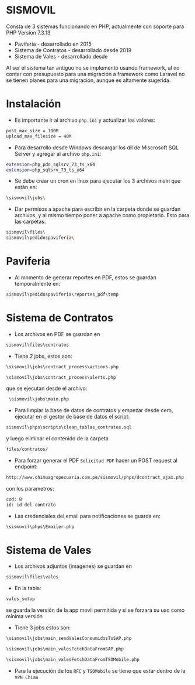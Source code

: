# SISMOVIL

Consta de 3 sistemas funcionando en PHP, actualmente con soporte para PHP Version 7.3.13

  - Paviferia - desarrollado en 2015
  - Sistema de Contratos - desarrollado desde 2019
  - Sistema de Vales - desarrollado desde

Al ser el sistema tan antiguo no se implementó usando framework, al no contar con presupuesto para una migración a framework como Laravel no se tienen planes para una migración, aunque es altamente sugerida.

# Instalación
- Es importante ir al archivo ```php.ini``` y actualizar los valores:
 ```sh
post_max_size = 100M
upload_max_filesize = 40M
 ```
 - Para desarrollo desde Windows descargar los dll de Miscrosoft SQL Server y agregar al archivo ```php.ini```:
 ```sh
extension=php_pdo_sqlsrv_73_ts_x64
extension=php_sqlsrv_73_ts_x64
  ```
  - Se debe crear un cron en linux para ejecutar los 3 archivos main que están en:
 ```sh
 \sismovil\jobs\
  ```
  - Dar permisos a apache para escribir en la carpeta donde se guardan archivos, y al mismo tiempo poner a apache como propietario. Esto para las carpetas:
  ```sh
sismovil\files\
sismovil\pedidospaviferia\
```

# Paviferia

  - Al momento de generar reportes en PDF, estos se guardan temporalmente en: 
  ```sh
sismovil\pedidospaviferia\reportes_pdf\temp
```
 # Sistema de Contratos
 - Los archivos en PDF se guardan en 
 ```sh
sismovil\files\contratos
```
 - Tiene 2 jobs, estos son:
 ```sh
\sismovil\jobs\contract_process\actions.php
 ```
  ```sh
 \sismovil\jobs\contract_process\alerts.php
  ```
que se ejecutan desde el archivo:
```sh
 \sismovil\jobs\main.php
  ```
  - Para limpiar la base de datos de contratos y empezar desde cero, ejecutar en el gestor de base de datos el script:
  ```sh
sismovil\phps\scripts\clean_tablas_contratos.sql
  ``` 
  y luego eliminar el contenido de la carpeta
  ```sh
  files/contratos/
  ```
  - Para forzar generar el PDF ```Solicitud PDF``` hacer un POST request al endpoint:
   ```sh
http://www.chimuagropecuaria.com.pe/sismovil/phps/dcontract_ajax.php
```
con los parametros:
  ```sh
  cod: 8
  id: id del contrato
```
   - Las credenciales del email para notificaciones se guarda en:
  ```sh
\sismovil\phps\Emailer.php
```

# Sistema de Vales
- Los archivos adjuntos (imágenes) se guardan en 
 ```sh
sismovil\files\vales
```
- En la tabla: 
```sh
vales_setup
```
se guarda la versión de la app movil permitida y si se forzará su uso como mínima versión
- Tiene 3 jobs estos son:
 ```sh
 \sismovil\jobs\main_sendValesConsumidosToSAP.php
  ```
  ```sh
 \sismovil\jobs\main_valesFetchDataFromSAP.php
  ```
  ```sh
 \sismovil\jobs\main_valesFetchDataFromTSOMobile.php
  ```
  - Para la ejecución de los ```RFC``` y ```TSOMobile``` se tiene que estar dentro de la ```VPN Chimu```
  
  
  
  
  
  
  
